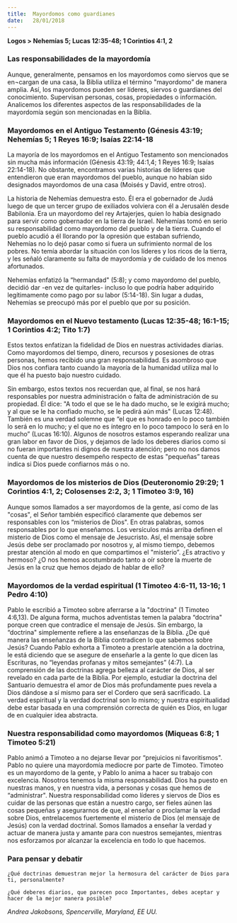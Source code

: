 ```yaml
---
title:  Mayordomos como guardianes
date:   28/01/2018
---
```


**Logos > Nehemías 5; Lucas 12:35-48; 1 Corintios 4:1, 2**

### Las responsabilidades de la mayordomía

Aunque, generalmente, pensamos en los mayordomos como siervos que se en¬cargan de una casa, la Biblia utiliza el término "mayordomo” de manera amplia. Así, los mayordomos pueden ser líderes, siervos o guardianes del conocimiento. Supervisan personas, cosas, propiedades o información. Analicemos los diferentes aspectos de las responsabilidades de la mayordomía según son mencionadas en la Biblia. 

### Mayordomos en el Antiguo Testamento (Génesis 43:19; Nehemías 5; 1 Reyes 16:9; Isaías 22:14-18 

La mayoría de los mayordomos en el Antiguo Testamento son mencionados sin mucha más información (Génesis 43:19; 44:1,4; 1 Reyes 16:9; Isaías 22:14-18). No obstante, encontramos varias historias de líderes que entendieron que eran mayordomos del pueblo, aunque no habían sido designados mayordomos de una casa (Moisés y David, entre otros). 

La historia de Nehemías demuestra esto. Él era el gobernador de Judá luego de que un tercer grupo de exiliados volviera con él a Jerusalén desde Babilonia. Era un mayordomo del rey Artajerjes, quien lo había designado para servir como gobernador en la tierra de Israel. Nehemías tomó en serio su responsabilidad como mayordomo del pueblo y de la tierra. Cuando el pueblo acudió a él llorando por la opresión que estaban sufriendo, Nehemías no lo dejó pasar como si fuera un sufrimiento normal de los pobres. No temía abordar la situación con los líderes y los ricos de la tierra, y les señaló claramente su falta de mayordomía y de cuidado de los menos afortunados. 

Nehemías enfatizó la “hermandad" (5:8); y como mayordomo del pueblo, decidió dar -en vez de quitarles- incluso lo que podría haber adquirido legítimamente como pago por su labor (5:14-18). Sin lugar a dudas, Nehemías se preocupó más por el pueblo que por su posición.

### Mayordomos en el Nuevo testamento (Lucas 12:35-48; 16:1-15; 1 Corintios 4:2; Tito 1:7)

Estos textos enfatizan la fidelidad de Dios en nuestras actividades diarias. Como mayordomos del tiempo, dinero, recursos y posesiones de otras personas, hemos recibido una gran responsabilidad. Es asombroso que Dios nos confiara tanto cuando la mayoría de la humanidad utiliza mal lo que él ha puesto bajo nuestro cuidado. 

Sin embargo, estos textos nos recuerdan que, al final, se nos hará responsables por nuestra administración o falta de administración de su propiedad. Él dice: "A todo el que se le ha dado mucho, se le exigirá mucho; y al que se le ha confiado mucho, se le pedirá aún más" (Lucas 12:48). También es una verdad solemne que “el que es honrado en lo poco también lo será en lo mucho; y el que no es íntegro en lo poco tampoco lo será en lo mucho” (Lucas 16:10). Algunos de nosotros estamos esperando realizar una gran labor en favor de Dios, y dejamos de lado los deberes diarios como si no fueran importantes ni dignos de nuestra atención; pero no nos damos cuenta de que nuestro desempeño respecto de estas "pequeñas” tareas indica si Dios puede confiarnos más o no. 

### Mayordomos de los misterios de Dios (Deuteronomio 29:29; 1 Corintios 4:1, 2; Colosenses 2:2, 3; 1 Timoteo 3:9, 16)

Aunque somos llamados a ser mayordomos de la gente, así como de las "cosas", el Señor también especificó claramente que debemos ser responsables con los “misterios de Dios". En otras palabras, somos responsables por lo que enseñamos. Los versículos más arriba definen el misterio de Dios como el mensaje de Jesucristo. Así, el mensaje sobre Jesús debe ser proclamado por nosotros y, al mismo tiempo, debemos prestar atención al modo en que compartimos el "misterio”. ¿Es atractivo y hermoso? ¿O nos hemos acostumbrado tanto a oír sobre la muerte de Jesús en la cruz que hemos dejado de hablar de ello? 

### Mayordomos de la verdad espiritual (1 Timoteo 4:6-11, 13-16; 1 Pedro 4:10)

Pablo le escribió a Timoteo sobre aferrarse a la "doctrina" (1 Timoteo 4:6,13). De alguna forma, muchos adventistas temen la palabra “doctrina" porque creen que contradice el mensaje de Jesús. Sin embargo, la “doctrina" simplemente refiere a las enseñanzas de la Biblia. ¿De qué manera las enseñanzas de la Biblia contradicen lo que sabemos sobre Jesús? Cuando Pablo exhorta a Timoteo a prestarle atención a la doctrina, le está diciendo que se asegure de enseñarle a la gente lo que dicen las Escrituras, no “leyendas profanas y mitos semejantes” (4:7). La comprensión de las doctrinas agrega belleza al carácter de Dios, al ser revelado en cada parte de la Biblia. Por ejemplo, estudiar la doctrina del Santuario demuestra el amor de Dios más profundamente pues revela a Dios dándose a sí mismo para ser el Cordero que será sacrificado. La verdad espiritual y la verdad doctrinal son lo mismo; y nuestra espiritualidad debe estar basada en una comprensión correcta de quién es Dios, en lugar de en cualquier idea abstracta. 

### Nuestra responsabilidad como mayordomos (Miqueas 6:8; 1 Timoteo 5:21)

Pablo animó a Timoteo a no dejarse llevar por “prejuicios ni favoritismos". Pablo no quiere una mayordomía mediocre por parte de Timoteo. Timoteo es un mayordomo de la gente, y Pablo lo anima a hacer su trabajo con excelencia. Nosotros tenemos la misma responsabilidad. Dios ha puesto en nuestras manos, y en nuestra vida, a personas y cosas que hemos de “administrar". Nuestra responsabilidad como líderes y siervos de Dios es cuidar de las personas que están a nuestro cargo, ser fieles aúnen las cosas pequeñas y asegurarnos de que, al enseñar o proclamar la verdad sobre Dios, entrelacemos fuertemente el misterio de Dios (el mensaje de Jesús) con la verdad doctrinal. Somos llamados a enseñar la verdad y actuar de manera justa y amante para con nuestros semejantes, mientras nos esforzamos por alcanzar la excelencia en todo lo que hacemos. 

### Para pensar y debatir

`¿Qué doctrinas demuestran mejor la hermosura del carácter de Dios para ti, personalmente?`

`¿Qué deberes diarios, que parecen poco Importantes, debes aceptar y hacer de la mejor manera posible?`

*Andrea Jakobsons, Spencerville, Maryland, EE UU.*